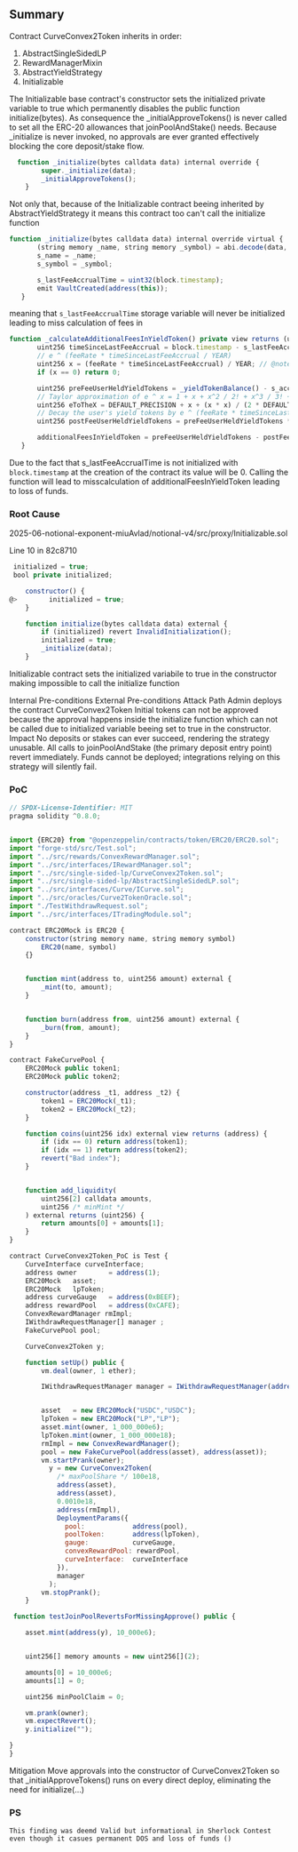 ## Summary

Contract CurveConvex2Token inherits in order:

1. AbstractSingleSidedLP
2. RewardManagerMixin
3. AbstractYieldStrategy
4. Initializable

The Initializable base contract's constructor sets the initialized private variable to true which permanently disables the public function initialize(bytes). As consequence the _initialApproveTokens() is never called to set all the ERC-20 allowances that joinPoolAndStake() needs. Because _initialize is never invoked, no approvals are ever granted effectively blocking the core deposit/stake flow.
```javascript
  function _initialize(bytes calldata data) internal override {
        super._initialize(data);
        _initialApproveTokens();
    }
```

Not only that, because of the Initializable contract beeing inherited by AbstractYieldStrategy it means this contract too can't call the initialize function

 ```javascript  
function _initialize(bytes calldata data) internal override virtual {
        (string memory _name, string memory _symbol) = abi.decode(data, (string, string));
        s_name = _name;
        s_symbol = _symbol;

        s_lastFeeAccrualTime = uint32(block.timestamp);
        emit VaultCreated(address(this));
    }
 ``` 

meaning that `s_lastFeeAccrualTime` storage variable will never be initialized leading to miss calculation of fees in

 ```javascript
function _calculateAdditionalFeesInYieldToken() private view returns (uint256 additionalFeesInYieldToken) {
        uint256 timeSinceLastFeeAccrual = block.timestamp - s_lastFeeAccrualTime;
        // e ^ (feeRate * timeSinceLastFeeAccrual / YEAR)
        uint256 x = (feeRate * timeSinceLastFeeAccrual) / YEAR; // @note: x = feeRate*1e18
        if (x == 0) return 0;

        uint256 preFeeUserHeldYieldTokens = _yieldTokenBalance() - s_accruedFeesInYieldToken;  
        // Taylor approximation of e ^ x = 1 + x + x^2 / 2! + x^3 / 3! + ...
        uint256 eToTheX = DEFAULT_PRECISION + x + (x * x) / (2 * DEFAULT_PRECISION) + (x * x * x) / (6 * DEFAULT_PRECISION * DEFAULT_PRECISION);
        // Decay the user's yield tokens by e ^ (feeRate * timeSinceLastFeeAccrual / YEAR)
        uint256 postFeeUserHeldYieldTokens = preFeeUserHeldYieldTokens * DEFAULT_PRECISION / eToTheX;

        additionalFeesInYieldToken = preFeeUserHeldYieldTokens - postFeeUserHeldYieldTokens;
    }
 ```
 
Due to the fact that s_lastFeeAccrualTime is not initialized with `block.timestamp` at the creation of the contract its value will be 0. Calling the function will lead to misscalculation of additionalFeesInYieldToken leading to loss of funds.

### Root Cause
2025-06-notional-exponent-miuAvlad/notional-v4/src/proxy/Initializable.sol

Line 10 in 82c8710
```javascript 
 initialized = true; 
 bool private initialized;

    constructor() {
@>        initialized = true;
    }

    function initialize(bytes calldata data) external {
        if (initialized) revert InvalidInitialization();
        initialized = true;
        _initialize(data);
    }
```
Initializable contract sets the initialized variabile to true in the constructor making impossible to call the initialize function

Internal Pre-conditions
External Pre-conditions
Attack Path
Admin deploys the contract CurveConvex2Token
Initial tokens can not be approved because the approval happens inside the initialize function which can not be called due to initialized variable beeing set to true in the constructor.
Impact
No deposits or stakes can ever succeed, rendering the strategy unusable.
All calls to joinPoolAndStake (the primary deposit entry point) revert immediately.
Funds cannot be deployed; integrations relying on this strategy will silently fail.

### PoC

```javascript
// SPDX-License-Identifier: MIT
pragma solidity ^0.8.0;


import {ERC20} from "@openzeppelin/contracts/token/ERC20/ERC20.sol";
import "forge-std/src/Test.sol";
import "../src/rewards/ConvexRewardManager.sol";
import "../src/interfaces/IRewardManager.sol";
import "../src/single-sided-lp/CurveConvex2Token.sol";
import "../src/single-sided-lp/AbstractSingleSidedLP.sol";
import "../src/interfaces/Curve/ICurve.sol";
import "../src/oracles/Curve2TokenOracle.sol";
import "./TestWithdrawRequest.sol";
import "../src/interfaces/ITradingModule.sol";

contract ERC20Mock is ERC20 {
    constructor(string memory name, string memory symbol)
        ERC20(name, symbol)
    {}


    function mint(address to, uint256 amount) external {
        _mint(to, amount);
    }


    function burn(address from, uint256 amount) external {
        _burn(from, amount);
    }
}

contract FakeCurvePool {
    ERC20Mock public token1;
    ERC20Mock public token2;

    constructor(address _t1, address _t2) {
        token1 = ERC20Mock(_t1);
        token2 = ERC20Mock(_t2);
    }

    function coins(uint256 idx) external view returns (address) {
        if (idx == 0) return address(token1);
        if (idx == 1) return address(token2);
        revert("Bad index");
    }


    function add_liquidity(
        uint256[2] calldata amounts,
        uint256 /* minMint */
    ) external returns (uint256) {
        return amounts[0] + amounts[1];
    }
}

contract CurveConvex2Token_PoC is Test {
    CurveInterface curveInterface;
    address owner        = address(1);
    ERC20Mock   asset;
    ERC20Mock   lpToken;
    address curveGauge   = address(0xBEEF);
    address rewardPool   = address(0xCAFE);
    ConvexRewardManager rmImpl;
    IWithdrawRequestManager[] manager ;
    FakeCurvePool pool;

    CurveConvex2Token y;

    function setUp() public {
        vm.deal(owner, 1 ether);

        IWithdrawRequestManager manager = IWithdrawRequestManager(address(2));


        asset   = new ERC20Mock("USDC","USDC");
        lpToken = new ERC20Mock("LP","LP");
        asset.mint(owner, 1_000_000e6);
        lpToken.mint(owner, 1_000_000e18);
        rmImpl = new ConvexRewardManager();
        pool = new FakeCurvePool(address(asset), address(asset));
        vm.startPrank(owner);
          y = new CurveConvex2Token(
            /* maxPoolShare */ 100e18,
            address(asset),
            address(asset),   
            0.0010e18,
            address(rmImpl),
            DeploymentParams({
              pool:            address(pool),
              poolToken:       address(lpToken),
              gauge:           curveGauge,
              convexRewardPool: rewardPool,
              curveInterface:  curveInterface
            }),
            manager
          );
        vm.stopPrank();
    }

 function testJoinPoolRevertsForMissingApprove() public {

    asset.mint(address(y), 10_000e6);


    uint256[] memory amounts = new uint256[](2);

    amounts[0] = 10_000e6;
    amounts[1] = 0;

    uint256 minPoolClaim = 0;

    vm.prank(owner);
    vm.expectRevert();
    y.initialize("");

}
}
```
Mitigation
Move approvals into the constructor of CurveConvex2Token so that _initialApproveTokens() runs on every direct deploy, eliminating the need for initialize(...)



### PS
    This finding was deemd Valid but informational in Sherlock Contest even though it casues permanent DOS and loss of funds ()
